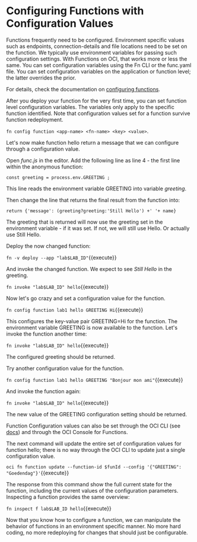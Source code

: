 # Configuring Functions with Configuration Values

Functions frequently need to be configured. Environment specific values such as endpoints, connection-details and file locations need to be set on the function. We typically use environment variables for passing such configuration settings. With Functions on OCI, that works more or less the same. You can set configuration variables using the Fn CLI or the func.yaml file. You can set configuration variables on the application or function level; the latter overrides the prior.

For details, check the documentation on [configuring functions](https://github.com/fnproject/docs/blob/master/fn/develop/configs.md).

After you deploy your function for the very first time, you can set function level configuration variables. The variables only apply to the specific function identified. Note that configuration values set for a function survive function redeployment. 

`fn config function <app-name> <fn-name> <key> <value>`.

Let's now make function hello return a message that we can configure through a configuration value.

Open *func.js* in the editor. Add the following line as line 4 - the first line within the anonymous function:  

`const greeting = process.env.GREETING ;`

This line reads the environment variable GREETING into variable *greeting*.

Then change the line that returns the final result from the function into:

`return {'message': (greeting?greeting:'Still Hello') +' '+ name}`

The greeting that is returned will now use the greeting set in the environment variable - if it was set. If not, we will still use Hello. Or actually use Still Hello.

Deploy the now changed function:

`fn -v deploy --app "lab$LAB_ID"`{{execute}}

And invoke the changed function. We expect to see *Still Hello* in the greeting.

`fn invoke "lab$LAB_ID" hello`{{execute}}

Now let's go crazy and set a configuration value for the function.

`fn config function lab1 hello GREETING Hi`{{execute}}

This configures the key-value pair GREETING=Hi for the function. The environment variable GREETING is now available to the function. Let's invoke the function another time:

`fn invoke "lab$LAB_ID" hello`{{execute}}

The configured greeting should be returned.

Try another configuration value for the function.

`fn config function lab1 hello GREETING "Bonjour mon ami"`{{execute}}

And invoke the function again:

`fn invoke "lab$LAB_ID" hello`{{execute}}

The new value of the GREETING configuration setting should be returned.

Function Configuration values can also be set through the OCI CLI (see [docs](https://docs.cloud.oracle.com/iaas/tools/oci-cli/2.8.0/oci_cli_docs/cmdref/fn/function/update.html#cmdoption-config)) and through the OCI Console for Functions.

The next command will update the entire set of configuration values for function hello; there is no way through the OCI CLI to update just a single configuration value. 

`oci fn function update --function-id $funId --config '{"GREETING": "Goedendag"}'`{{execute}}

The response from this command show the full current state for the function, including the current values of the configuration parameters. Inspecting a function provides the same overview:

`fn inspect f lab$LAB_ID hello`{{execute}}

Now that you know how to configure a function, we can manipulate the behavior of functions in an environment specific manner. No more hard coding, no more redeploying for changes that should just be configurable. 

